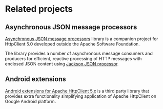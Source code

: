 <!--
    Licensed to the Apache Software Foundation (ASF) under one
    or more contributor license agreements.  See the NOTICE file
    distributed with this work for additional information
    regarding copyright ownership.  The ASF licenses this file
    to you under the Apache License, Version 2.0 (the
    "License"); you may not use this file except in compliance
    with the License.  You may obtain a copy of the License at
    
      http://www.apache.org/licenses/LICENSE-2.0
    
    Unless required by applicable law or agreed to in writing,
    software distributed under the License is distributed on an
    "AS IS" BASIS, WITHOUT WARRANTIES OR CONDITIONS OF ANY
    KIND, either express or implied.  See the License for the
    specific language governing permissions and limitations
    under the License.
-->

Related projects
================

Asynchronous JSON message processors
------------------------------

[Asynchronous JSON message processors](https://ok2c.github.io/httpcomponents-jackson/) library is a companion project
for HttpClient 5.0 developed outside the Apache Software Foundation.

The library provides a number of asynchronous message consumers and producers for efficient, reactive processing of HTTP
messages with enclosed JSON content using [Jackson JSON processor](https://github.com/FasterXML/jackson).

Android extensions
------------------

[Android extensions for Apache HttpClient 5.x](https://ok2c.github.io/httpclient-android-ext/) is a third party library
that provides extra functionality simplifying application of Apache HttpClient on Google Android platform.
